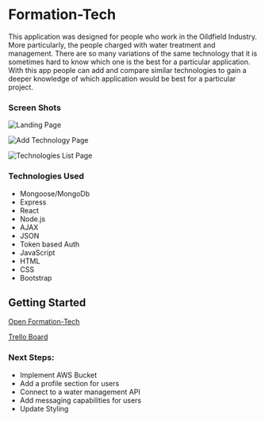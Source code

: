 # Formation-Tech

This application was designed for people who work in the Oildfield Industry. More particularly, the people charged with water treatment and management. There are so many variations of the same technology that it is sometimes hard to know which one is the best for a particular application. With this app people can add and compare similar technologies to gain a deeper knowledge of which application would be best for a particular project.


### Screen Shots
![Landing Page](https://i.imgur.com/mjEMCJQ.jpg)

![Add Technology Page](https://i.imgur.com/z5GkMdh.jpg)

![Technologies List Page](https://i.imgur.com/hxpu8jK.png)


### Technologies Used

* Mongoose/MongoDb
* Express
* React
* Node.js
* AJAX
* JSON
* Token based Auth
* JavaScript
* HTML
* CSS
* Bootstrap


## Getting Started

[Open Formation-Tech](https://formation-tech.herokuapp.com)

[Trello Board](https://trello.com/b/wiLBmLct/formation-tech)


### Next Steps:

* Implement AWS Bucket
* Add a profile section for users
* Connect to a water management API
* Add messaging capabilities for users
* Update Styling

